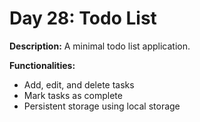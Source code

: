 # Day 28: Todo List

**Description:** A minimal todo list application.

**Functionalities:**

- Add, edit, and delete tasks
- Mark tasks as complete
- Persistent storage using local storage